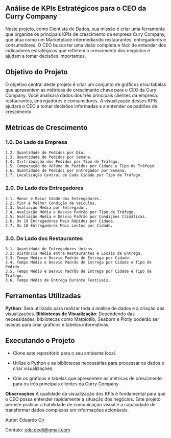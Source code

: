 ## Análise de KPIs Estratégicos para o CEO da Curry Company
Neste projeto, como Cientista de Dados, sua missão é criar uma ferramenta que organize os principais KPIs de crescimento da empresa Cury Company, que atua como um Marketplace intermediando restaurantes, entregadores e consumidores. O CEO busca ter uma visão completa e fácil de entender dos indicadores estratégicos que refletem o crescimento dos negócios e ajudam a tomar decisões importantes.

## Objetivo do Projeto
O objetivo central deste projeto é criar um conjunto de gráficos e/ou tabelas que apresentem as métricas de crescimento chave para o CEO da Cury Company. Você analisará dados dos três principais clientes da empresa: restaurantes, entregadores e consumidores. A visualização desses KPIs ajudará o CEO a tomar decisões informadas e a entender os padrões de crescimento.

## Métricas de Crescimento

  ### 1.0. **Do Lado da Empresa**
  
    1.2. Quantidade de Pedidos por Dia.
    1.3. Quantidade de Pedidos por Semana.
    1.4. Distribuição dos Pedidos por Tipo de Tráfego.
    1.5. Comparação do Volume de Pedidos por Cidade e Tipo de Tráfego.
    1.6. Quantidade de Pedidos por Entregador por Semana.
    1.7. Localização Central de Cada Cidade por Tipo de Tráfego.

  ### 2.0. **Do Lado dos Entregadores**
  
    2.1. Menor e Maior Idade dos Entregadores.
    2.2. Pior e Melhor Condição de Veículos.
    2.3. Avaliação Média por Entregador.
    2.4. Avaliação Média e Desvio Padrão por Tipo de Tráfego.
    2.5. Avaliação Média e Desvio Padrão por Condições Climáticas.
    2.6. Os 10 Entregadores Mais Rápidos por Cidade.
    2.7. Os 10 Entregadores Mais Lentos por Cidade.

  ### 3.0. **Do Lado dos Restaurantes**
  
    3.1. Quantidade de Entregadores Únicos.
    3.2. Distância Média entre Restaurantes e Locais de Entrega.
    3.3. Tempo Médio e Desvio Padrão de Entrega por Cidade.
    3.4. Tempo Médio e Desvio Padrão de Entrega por Cidade e Tipo de Pedido.
    3.5. Tempo Médio e Desvio Padrão de Entrega por Cidade e Tipo de Tráfego.
    3.6. Tempo Médio de Entrega Durante Festivais.

## Ferramentas Utilizadas
**Python**: Será utilizado para realizar toda a análise de dados e a criação das visualizações.
**Bibliotecas de Visualização**: Dependendo das necessidades, bibliotecas como Matplotlib, Seaborn e Plotly poderão ser usadas para criar gráficos e tabelas informativas.

## Executando o Projeto
  - Clone este repositório para o seu ambiente local.
    
  - Utilize o Python e as bibliotecas necessárias para processar os dados e criar visualizações.
    
  - Crie os gráficos e tabelas que apresentem as métricas de crescimento para os três principais clientes da Curry Company.
  
**Observações**
A qualidade da visualização dos KPIs é fundamental para que o CEO possa entender rapidamente a situação dos negócios.
Este projeto permite praticar a habilidade de comunicação visual e a capacidade de transformar dados complexos em informações acionáveis.


Autor: Eduardo Ojr

Contato: edu.deoli@gmail.com
